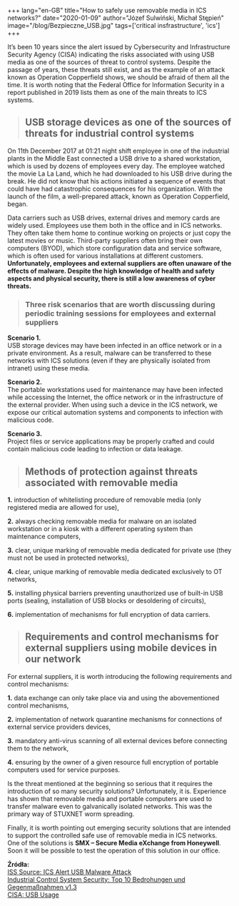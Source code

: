 +++
lang="en-GB"
title="How to safely use removable media in ICS networks?"
date="2020-01-09"
author="Józef Sulwiński, Michał Stępień"
image="/blog/Bezpieczne_USB.jpg"
tags=['critical insfrastructure', 'ics']
+++

It’s been 10 years since the alert issued by Cybersecurity and Infrastructure Security Agency (CISA) indicating the risks associated with using USB media as one of the sources of threat to control systems. Despite the passage of years, these threats still exist, and as the example of an attack known as Operation Copperfield shows, we should be afraid of them all the time. It is worth noting that the Federal Office for Information Security in a report published in 2019 lists them as one of the main threats to ICS systems.


> USB storage devices as one of the sources of threats for industrial control systems
> -----------------------------------------------------------------------------------

On 11th December 2017 at 01:21 night shift employee in one of the industrial plants in the Middle East connected a USB drive to a shared workstation, which is used by dozens of employees every day. The employee watched the movie La La Land, which he had downloaded to his USB drive during the break. He did not know that his actions initiated a sequence of events that could have had catastrophic consequences for his organization. With the launch of the film, a well-prepared attack, known as Operation Copperfield, began.

Data carriers such as USB drives, external drives and memory cards are widely used. Employees use them both in the office and in ICS networks. They often take them home to continue working on projects or just copy the latest movies or music. Third-party suppliers often bring their own computers (BYOD), which store configuration data and service software, which is often used for various installations at different customers. **Unfortunately, employees and external suppliers are often unaware of the effects of malware. Despite the high knowledge of health and safety aspects and physical security, there is still a low awareness of cyber threats.**

> ### Three risk scenarios that are worth discussing during periodic training sessions for employees and external suppliers

**Scenario 1.**  
USB storage devices may have been infected in an office network or in a private environment. As a result, malware can be transferred to these networks with ICS solutions (even if they are physically isolated from intranet) using these media.

**Scenario 2.**  
The portable workstations used for maintenance may have been infected while accessing the Internet, the office network or in the infrastructure of the external provider. When using such a device in the ICS network, we expose our critical automation systems and components to infection with malicious code.

**Scenario 3.**  
Project files or service applications may be properly crafted and could contain malicious code leading to infection or data leakage.

> Methods of protection against threats associated with removable media
> ---------------------------------------------------------------------

**1.** introduction of whitelisting procedure of removable media (only registered media are allowed for use),

**2.** always checking removable media for malware on an isolated workstation or in a kiosk with a different operating system than maintenance computers,

**3.** clear, unique marking of removable media dedicated for private use (they must not be used in protected networks),

**4.** clear, unique marking of removable media dedicated exclusively to OT networks,

**5.** installing physical barriers preventing unauthorized use of built-in USB ports (sealing, installation of USB blocks or desoldering of circuits),

**6.** implementation of mechanisms for full encryption of data carriers.

> Requirements and control mechanisms for external suppliers using mobile devices in our network
> ----------------------------------------------------------------------------------------------

For external suppliers, it is worth introducing the following requirements and control mechanisms:

**1.** data exchange can only take place via and using the abovementioned control mechanisms,

**2.** implementation of network quarantine mechanisms for connections of external service providers devices,

**3.** mandatory anti-virus scanning of all external devices before connecting them to the network,

**4.** ensuring by the owner of a given resource full encryption of portable computers used for service purposes.

Is the threat mentioned at the beginning so serious that it requires the introduction of so many security solutions? Unfortunately, it is. Experience has shown that removable media and portable computers are used to transfer malware even to galvanically isolated networks. This was the primary way of STUXNET worm spreading.

Finally, it is worth pointing out emerging security solutions that are intended to support the controlled safe use of removable media in ICS networks.  
One of the solutions is **SMX – Secure Media eXchange from Honeywell**. Soon it will be possible to test the operation of this solution in our office.

**Źródła:**  
[ISS Source: ICS Alert USB Malware Attack](https://isssource.com/ics-alert-usb-malware-attack/)  
[Industrial Control System Security: Top 10 Bedrohungen und Gegenmaßnahmen v1.3](https://www.allianz-fuer-cybersicherheit.de/ACS/DE/_/downloads/BSI-CS/BSI-CS_005.pdf?__blob=publicationFile&v=12)  
[CISA: USB Usage](https://www.us-cert.gov/ics/tips/CSAR-10-114-02)

